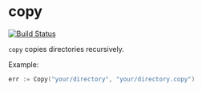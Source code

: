 # copy
[![Build Status](https://travis-ci.org/otiai10/copy.svg?branch=master)](https://travis-ci.org/otiai10/copy)

`copy` copies directories recursively.

Example:

```go
err := Copy("your/directory", "your/directory.copy")
```
